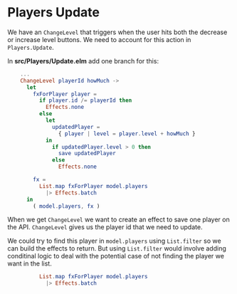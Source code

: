 # Players Update

We have an `ChangeLevel` that triggers when the user hits both the decrease or increase level buttons. We need to account for this action in `Players.Update`.

In __src/Players/Update.elm__ add one branch for this:

```elm
    ...
    ChangeLevel playerId howMuch ->
      let
        fxForPlayer player =
          if player.id /= playerId then
            Effects.none
          else
            let
              updatedPlayer =
                { player | level = player.level + howMuch }
            in
              if updatedPlayer.level > 0 then
                save updatedPlayer
              else
                Effects.none

        fx =
          List.map fxForPlayer model.players
            |> Effects.batch
      in
        ( model.players, fx )
```

When we get `ChangeLevel` we want to create an effect to save one player on the API. `ChangeLevel` gives us the player id that we need to update.

We could try to find this player in `model.players` using `List.filter` so we can build the effects to return. But using `List.filter` would involve adding conditinal logic to deal with the potential case of not finding the player we want in the list.

```elm
          List.map fxForPlayer model.players
            |> Effects.batch
```